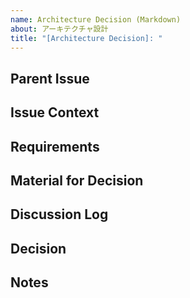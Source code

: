 ```yaml
---
name: Architecture Decision (Markdown)
about: アーキテクチャ設計
title: "[Architecture Decision]: "
---
```


## Parent Issue

<!-- User Storyの親にあたるIssueを記載する。 -->

## Issue Context

<!-- この Issue で設計する必要があることを記載する -->

## Requirements

<!-- ビジネス要件、機能要件、非機能要件を記載する -->

## Material for Decision

<!--
決定材料を記載する
選択肢ごとの長所と短所、機能の比較、コストの比較、懸念事項などを記載する
Example:
  ### Option 1: Use Technology A
  - **Pros**: List of advantages
  - **Cons**: List of disadvantages
  - **Cost**: Description of costs
  ### Option 2: Use Technology B
  - **Pros**: List of advantages
  - **Cons**: List of disadvantages
  - **Cost**: Description of costs
  ### Concerns
  - Concern 1: Description
  - Concern 2: Description
-->

## Discussion Log

<!--
議論したログやリンク、議事録などを記載する
  Example:
  ### Meeting Date: YYYY/MM/DD
  - **Participants**: List of participants
  - **Summary**: Brief summary of the discussion
  - **Log/Links**: [Link to detailed discussion], [Link to meeting notes]
-->

## Decision

<!--
決定事項を記載する。選ばれた選択肢とその理由も記載する
  Example:
  ### Chosen Option: Use Technology A
  - **Rationale**: Brief explanation of why this option was chosen
-->

## Notes

<!-- その他の備考や追加情報を記載する -->
